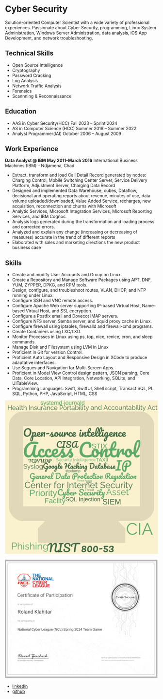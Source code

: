 # Cyber Security 

Solution-oriented Computer Scientist with a wide variety of professional experiences. Passionate about Cyber Security, programming, Linux System Administration, Windows Server Administration, data analysis, iOS App Development, and network troubleshooting.

## Technical Skills
* Open Source Intelligence
* Cryptography
* Password Cracking
* Log Analysis
* Network Traffic Analysis
* Forensics
* Scannning & Reconnaissance

## Education
* AAS in Cyber Security(HCC)             Fall 2023 – Sprint 2024
* AS in Computer Science (HCC)         Summer 2018 – Summer 2022
* Analyst Programmer(IAI)             October 2006 – August 2009

## Work Experience
**Data Analyst @ IBM May 2011-March 2016**
International Business Machines (IBM) – Ndjamena, Chad	
* Extract, transform and load Call Detail Record generated by nodes: Charging Control, Mobile Switching Center Server, Service Delivery Platform, Adjustment Server, Charging Data Record
* Designed and implemented Data Warehouse, cubes, Dataflow, decisional and operating reports about revenue, minutes of use, data volume uploaded/downloaded, Value Added Service, recharges, new acquisition, reconnection and churns with Microsoft
* Analytic Services, Microsoft Integration Services, Microsoft Reporting Services, and IBM Cognos.
* Analysis logs generated during the transformation and loading process and corrected errors.
* Analyzed and explain any change (increasing or decreasing of measures) accurate in the trend of different reports
* Elaborated with sales and marketing directions the new product business case 

## Skills
* Create and modify User Accounts and Group on Linux.
* Create a Repository and Manage Software Packages using APT, DNF, YUM, ZYPPER, DPKG, and RPM tools.
* Design, configure, and troubleshoot routes, VLAN, DHCP, and NTP running under Linux.
* Configure SSH and VNC remote access.
* Configure Apache Web server supporting IP-based Virtual Host, Name-based Virtual Host, and SSL encryption.
* Configure a Postfix email and Dovecot IMAP servers.
* Configure NFS server, Samba server, and Squid proxy cache in Linux.
* Configure firewall using iptables, firewalld and firewall-cmd programs.
* Create Containers using LXC/LXD.
* Monitor Processes in Linux using ps, top, nice, renice, cron, and sleep commands.
* Manage Disk and Filesystem using LVM in Linux
* Proficient in Git for version Control.
* Proficient Auto Layout and Responsive Design in XCode to produce adaptative interfaces.
* Use Segues and Navigation for Multi-Screen Apps.
* Proficient in Model View Control design pattern, JSON parsing, Core Data, Core Location, API Integration, Networking, SQLite, and UITableView.
* Programming Languages: Swift, SwiftUI, Shell script, Transact SQL, PL SQL, Python, PHP, JavaScript, HTML, CSS

![Cyber Security](/download.png)    

![NCL Certificate](/NCL_cert.png)

- [linkedin](https://www.linkedin.com/in/klahitar-roland-6798b16b/)
- [github](https://github.com/rolank/)
  
